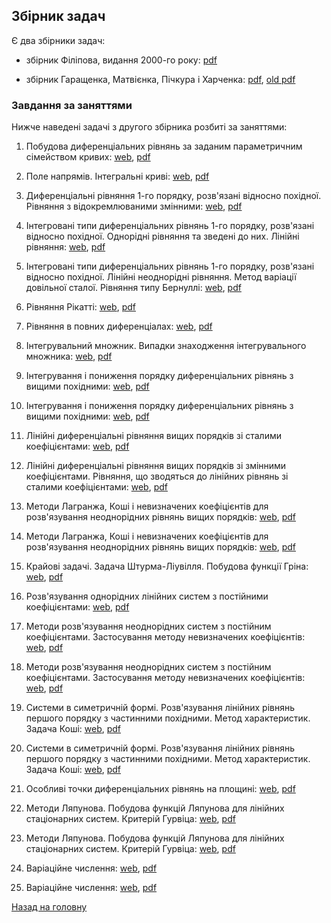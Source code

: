 ## Збірник задач

Є два збірники задач:

- збірник Філіпова, видання 2000-го року: [pdf](problems.pdf)

- збірник Гаращенка, Матвієнка, Пічкура і Харченка: [pdf](mss-problems-latex.pdf), [old pdf](mss-problems.pdf)

### Завдання за заняттями

Нижче наведені задачі з другого збірника розбиті за заняттями:

1. Побудова диференціальних рівнянь за заданим параметричним сімейством кривих: [web](1.md), [pdf](1.pdf)

2. Поле напрямів. Інтегральні криві: [web](2.md), [pdf](2.pdf)

3. Диференціальні рівняння 1-го порядку, розв'язані відносно похідної. Рівняння з відокремлюваними змінними: [web](3.md), [pdf](3.pdf)

4. Інтегровані типи диференціальних рівнянь 1-го порядку, розв'язані відносно похідної. Однорідні рівняння та зведені до них. Лінійні рівняння: [web](4.md), [pdf](4.pdf)

5. Інтегровані типи диференціальних рівнянь 1-го порядку, розв'язані відносно похідної. Лінійні неоднорідні рівняння. Метод варіації довільної сталої. Рівняння типу Бернуллі: [web](5.md), [pdf](5.pdf)

6. Рівняння Рікатті: [web](6.md), [pdf](6.pdf)

7. Рівняння в повних диференціалах: [web](7.md), [pdf](7.pdf)

8. Інтегрувальний множник. Випадки знаходження інтегрувального множника: [web](8.md), [pdf](8.pdf)

9. Інтегрування і пониження порядку диференціальних рівнянь з вищими похідними: [web](9.md), [pdf](9.pdf)

10. Інтегрування і пониження порядку диференціальних рівнянь з вищими похідними: [web](10.md), [pdf](10.pdf)

11. Лінійні диференціальні рівняння вищих порядків зі сталими коефіцієнтами: [web](11.md), [pdf](11.pdf)

12. Лінійні диференціальні рівняння вищих порядків зі змінними коефіцієнтами. Рівняння, що зводяться до лінійних рівнянь зі сталими коефіцієнтами: [web](12.md), [pdf](12.pdf)

13. Методи Лагранжа, Коші і невизначених коефіцієнтів для розв'язування неоднорідних рівнянь вищих порядків: [web](13-14.md), [pdf](13-14.pdf)

14. Методи Лагранжа, Коші і невизначених коефіцієнтів для розв'язування неоднорідних рівнянь вищих порядків: [web](13-14.md), [pdf](13-14.pdf)

15. Крайові задачі. Задача Штурма-Ліувілля. Побудова функції Гріна: [web](15.md), [pdf](15.pdf)

16. Розв'язування однорідних лінійних систем з постійними коефіцієнтами: [web](16.md), [pdf](16.pdf)

17. Методи розв'язування неоднорідних систем з постійним коефіцієнтами. Застосування методу невизначених коефіцієнтів: [web](17-18.md), [pdf](17-18.pdf)

18. Методи розв'язування неоднорідних систем з постійним коефіцієнтами. Застосування методу невизначених коефіцієнтів: [web](17-18.md), [pdf](17-18.pdf)

19. Системи в симетричній формі. Розв'язування лінійних рівнянь першого порядку з частинними похідними. Метод характеристик. Задача Коші: [web](19-20.md), [pdf](19-20.pdf)

20. Системи в симетричній формі. Розв'язування лінійних рівнянь першого порядку з частинними похідними. Метод характеристик. Задача Коші: [web](19-20.md), [pdf](19-20.pdf)

21. Особливі точки диференціальних рівнянь на площині: [web](21.md), [pdf](21.pdf)

22. Методи Ляпунова. Побудова функцій Ляпунова для лінійних стаціонарних систем. Критерій Гурвіца: [web](22-23.md), [pdf](22-23.pdf)

23. Методи Ляпунова. Побудова функцій Ляпунова для лінійних стаціонарних систем. Критерій Гурвіца: [web](22-23.md), [pdf](22-23.pdf)

24. Варіаційне числення: [web](24-25.md), [pdf](24-25.pdf)

25. Варіаційне числення: [web](24-25.md), [pdf](24-25.pdf)

[Назад на головну](../README.md)

